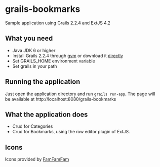 grails-bookmarks
================

Sample application using Grails 2.2.4 and ExtJS 4.2

## What you need

* Java JDK 6 or higher
* Install Grails 2.2.4 through [gvm](http://gvmtool.net) or download it [directly](http://dist.springframework.org.s3.amazonaws.com/release/GRAILS/grails-2.2.4.zip)
* Set GRAILS_HOME environment variable
* Set grails in your path

## Running the application
Just open the application directory and run ```grails run-app```. The page will be available at http://localhost:8080/grails-bookmarks

## What the application does

* Crud for Categories
* Crud for Bookmarks, using the row editor plugin of ExtJS.

## Icons
Icons provided by [FamFamFam](http://www.famfamfam.com/lab/icons/)

